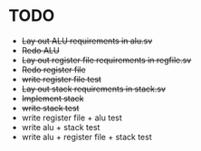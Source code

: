 # TODO

- ~~Lay out ALU requirements in alu.sv~~
- ~~Redo ALU~~
- ~~Lay out register file requirements in regfile.sv~~
- ~~Redo register file~~
- ~~write register file test~~
- ~~Lay out stack requirements in stack.sv~~
- ~~Implement stack~~
- ~~write stack test~~
- write register file + alu test
- write alu + stack test
- write alu + register file + stack test